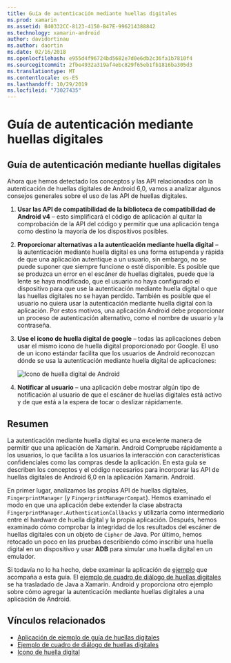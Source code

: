 ```yaml
---
title: Guía de autenticación mediante huellas digitales
ms.prod: xamarin
ms.assetid: B40332CC-8123-4150-B47E-996214388842
ms.technology: xamarin-android
author: davidortinau
ms.author: daortin
ms.date: 02/16/2018
ms.openlocfilehash: e955d4f96724bd5682e7d0e6db2c36fa1b7810f4
ms.sourcegitcommit: 2fbe4932a319af4ebc829f65eb1fb1816ba305d3
ms.translationtype: MT
ms.contentlocale: es-ES
ms.lasthandoff: 10/29/2019
ms.locfileid: "73027435"
---
```

# <a name="fingerprint-authentication-guidance"></a>Guía de autenticación mediante huellas digitales

## <a name="fingerprint-authentication-guidance"></a>Guía de autenticación mediante huellas digitales

Ahora que hemos detectado los conceptos y las API relacionados con la autenticación de huellas digitales de Android 6,0, vamos a analizar algunos consejos generales sobre el uso de las API de huellas digitales.

1. **Usar las API de compatibilidad de la biblioteca de compatibilidad de Android v4** &ndash; esto simplificará el código de aplicación al quitar la comprobación de la API del código y permitir que una aplicación tenga como destino la mayoría de los dispositivos posibles.
2. **Proporcionar alternativas a la autenticación mediante huella digital** &ndash; la autenticación mediante huella digital es una forma estupenda y rápida de que una aplicación autentique a un usuario, sin embargo, no se puede suponer que siempre funcione o esté disponible. Es posible que se produzca un error en el escáner de huellas digitales, puede que la lente se haya modificado, que el usuario no haya configurado el dispositivo para que use la autenticación mediante huella digital o que las huellas digitales no se hayan perdido. También es posible que el usuario no quiera usar la autenticación mediante huella digital con la aplicación. Por estos motivos, una aplicación Android debe proporcionar un proceso de autenticación alternativo, como el nombre de usuario y la contraseña.
3. **Use el icono de huella digital de google** &ndash; todas las aplicaciones deben usar el mismo icono de huella digital proporcionado por Google. El uso de un icono estándar facilita que los usuarios de Android reconozcan dónde se usa la autenticación mediante huella digital de aplicaciones: 
    
    ![Icono de huella digital de Android](summary-images/ic-fp-40px.png)
    
4. **Notificar al usuario** &ndash; una aplicación debe mostrar algún tipo de notificación al usuario de que el escáner de huellas digitales está activo y de que está a la espera de tocar o deslizar rápidamente. 

## <a name="summary"></a>Resumen

La autenticación mediante huella digital es una excelente manera de permitir que una aplicación de Xamarin. Android Compruebe rápidamente a los usuarios, lo que facilita a los usuarios la interacción con características confidenciales como las compras desde la aplicación. En esta guía se describen los conceptos y el código necesarios para incorporar las API de huellas digitales de Android 6,0 en la aplicación Xamarin. Android.

En primer lugar, analizamos las propias API de huellas digitales, `FingerprintManager` (y `FingerprintManagerCompat`). Hemos examinado el modo en que una aplicación debe extender la clase abstracta `FingerprintManager.AuthenticationCallbacks` y utilizarla como intermediario entre el hardware de huella digital y la propia aplicación. Después, hemos examinado cómo comprobar la integridad de los resultados del escáner de huellas digitales con un objeto de `Cipher` de Java. Por último, hemos retocado un poco en las pruebas describiendo cómo inscribir una huella digital en un dispositivo y usar **ADB** para simular una huella digital en un emulador. 

Si todavía no lo ha hecho, debe examinar la aplicación de [ejemplo](https://github.com/xamarin/monodroid-samples/tree/master/FingerprintGuide) que acompaña a esta guía. El [ejemplo de cuadro de diálogo de huellas digitales](https://docs.microsoft.com/samples/xamarin/monodroid-samples/android-m-fingerprintdialog) se ha trasladado de Java a Xamarin. Android y proporciona otro ejemplo sobre cómo agregar la autenticación mediante huellas digitales a una aplicación de Android.

## <a name="related-links"></a>Vínculos relacionados

- [Aplicación de ejemplo de guía de huellas digitales](https://github.com/xamarin/monodroid-samples/tree/master/FingerprintGuide)
- [Ejemplo de cuadro de diálogo de huellas digitales](https://docs.microsoft.com/samples/xamarin/monodroid-samples/android-m-fingerprintdialog)
- [Icono de huella digital](https://raw.githubusercontent.com/xamarin/monodroid-samples/master/FingerprintGuide/FingerprintSampleApp/Resources/drawable-hdpi/ic_fp_40px.png)
